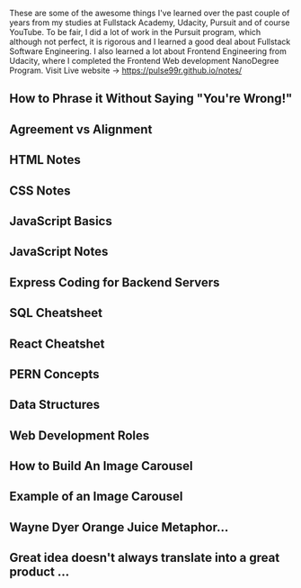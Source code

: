 These are some of the awesome things I've learned over the past couple of years from my studies at Fullstack Academy, Udacity, Pursuit and of course YouTube. To be fair, I did a lot of work in the Pursuit program, which although not perfect, it is rigorous and I learned a good deal about Fullstack Software Engineering. I also learned a lot about Frontend Engineering from Udacity, where I completed the Frontend Web development NanoDegree Program.
Visit Live website -> https://pulse99r.github.io/notes/

 ## How to Phrase it Without Saying "You're Wrong!"
 ## Agreement vs Alignment
 ## HTML Notes
 ## CSS Notes
 ## JavaScript Basics
 ## JavaScript Notes
 ## Express Coding for Backend Servers
 ## SQL Cheatsheet
 ## React Cheatshet
 ## PERN Concepts
 ## Data Structures
 ## Web Development Roles
 ## How to Build An Image Carousel
 ## Example of an Image Carousel
 ## Wayne Dyer Orange Juice Metaphor...
 ## Great idea doesn't always translate into a great product ...

